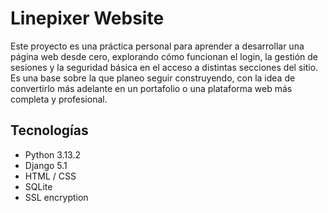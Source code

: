 # Linepixer Website

Este proyecto es una práctica personal para aprender a desarrollar una página web desde cero, explorando cómo funcionan el login, la gestión de sesiones y la seguridad básica en el acceso a distintas secciones del sitio. Es una base sobre la que planeo seguir construyendo, con la idea de convertirlo más adelante en un portafolio o una plataforma web más completa y profesional.

## Tecnologías

- Python 3.13.2
- Django 5.1
- HTML / CSS
- SQLite
- SSL encryption